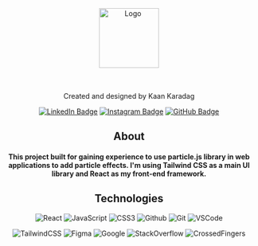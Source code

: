 <div align = "center">
</br>
</br>
      
 <a>[<img src="https://i.imgur.com/l0szJ4u.png" alt="Logo" width="120" height="120">](https://scaev.github.io/ts_particles/)
 </a>
 
</br>
</br>
  
<div id="description" align="center">
 Created and designed by Kaan Karadag

[![LinkedIn Badge](https://img.shields.io/badge/-KaanKaradag-blue?style=flat&logo=Linkedin&logoColor=black)](https://www.linkedin.com/in/m-kaan-karadag/)
[![Instagram Badge](https://img.shields.io/badge/-scaevolas-skyblue?style=flat&logo=Instagram&logoColor=black)](https://www.instagram.com/scaevolas/)
[![GitHub Badge](https://img.shields.io/badge/-scaev-junglegreen?style=flat&logo=GitHub&logoColor=black)](https://github.com/scaev)

## About

#### This project built for gaining experience to use particle.js library in web applications to add particle effects. I'm using Tailwind CSS as a main UI library and React as my front-end framework.

## Technologies

![React](https://img.shields.io/badge/-React-05122A?style=flat&logo=React)
![JavaScript](https://img.shields.io/badge/-JavaScript-05122A?style=flat&logo=javascript)
![CSS3](https://img.shields.io/badge/-CSS-05122A?style=flat&logo=css3)
![Github](https://img.shields.io/badge/-GitHub-05122A?style=flat&logo=github)
![Git](https://img.shields.io/badge/-Git-05122A?style=flat&logo=git)
![VSCode](https://img.shields.io/badge/-VS_Code-05122A?style=flat&logo=visualstudio)

![TailwindCSS](https://img.shields.io/badge/-TailwindCSS-05122A?style=flat&logo=TailwindCSS)
![Figma](https://img.shields.io/badge/-Figma-05122A?style=flat&logo=Figma)
![Google](https://img.shields.io/badge/-Google-05122A?style=flat&logo=Google)
![StackOverflow](https://img.shields.io/badge/-StackOverflow-05122A?style=flat&logo=StackOverflow)
![CrossedFingers](https://img.shields.io/badge/-CrossedFingers-05122A?style=flat&logo=CrossedFingers)
